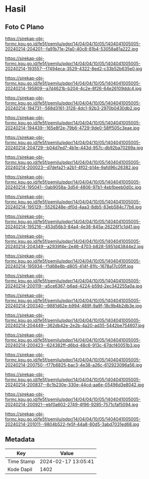 # Hasil

## Foto C Plano

https://sirekap-obj-formc.kpu.go.id/fe5f/pemilu/pdpr/14/04/04/10/05/1404041005005-20240214-204201--fa91b71e-2fa0-40c8-81b4-53058a81a222.jpg

https://sirekap-obj-formc.kpu.go.id/fe5f/pemilu/pdpr/14/04/04/10/05/1404041005005-20240214-193557--f7494eca-3529-4322-8ed2-c33b52b635e0.jpg

https://sirekap-obj-formc.kpu.go.id/fe5f/pemilu/pdpr/14/04/04/10/05/1404041005005-20240214-195809--a7d4621b-b204-4c2e-8f26-64e26109ddc4.jpg

https://sirekap-obj-formc.kpu.go.id/fe5f/pemilu/pdpr/14/04/04/10/05/1404041005005-20240214-194731--568d3161-3128-4dc1-92b3-2970b0430db2.jpg

https://sirekap-obj-formc.kpu.go.id/fe5f/pemilu/pdpr/14/04/04/10/05/1404041005005-20240214-194439--165e8f2e-79b6-4729-9de0-58ff505c3eae.jpg

https://sirekap-obj-formc.kpu.go.id/fe5f/pemilu/pdpr/14/04/04/10/05/1404041005005-20240214-204729--b04d7ed7-4b1e-443d-957c-db92ba70269a.jpg

https://sirekap-obj-formc.kpu.go.id/fe5f/pemilu/pdpr/14/04/04/10/05/1404041005005-20240214-200023--d7defa21-a2b1-4f02-b14e-9afd96c26382.jpg

https://sirekap-obj-formc.kpu.go.id/fe5f/pemilu/pdpr/14/04/04/10/05/1404041005005-20240214-195041--0ab9058a-3d54-4806-97b1-4eb1beeb0d0c.jpg

https://sirekap-obj-formc.kpu.go.id/fe5f/pemilu/pdpr/14/04/04/10/05/1404041005005-20240214-195129--5526248e-df0d-4aa3-8db5-83eb584c77b6.jpg

https://sirekap-obj-formc.kpu.go.id/fe5f/pemilu/pdpr/14/04/04/10/05/1404041005005-20240214-195216--453d56b3-84a4-4e36-845a-26226f1c1d41.jpg

https://sirekap-obj-formc.kpu.go.id/fe5f/pemilu/pdpr/14/04/04/10/05/1404041005005-20240214-204349--a2939f4e-2e46-4703-b828-5951d43844e2.jpg

https://sirekap-obj-formc.kpu.go.id/fe5f/pemilu/pdpr/14/04/04/10/05/1404041005005-20240214-195934--f1d68e8b-d805-414f-81fc-1678a17c05ff.jpg

https://sirekap-obj-formc.kpu.go.id/fe5f/pemilu/pdpr/14/04/04/10/05/1404041005005-20240214-200119--a5ce6367-b6ad-4224-b59d-2ec342255a0a.jpg

https://sirekap-obj-formc.kpu.go.id/fe5f/pemilu/pdpr/14/04/04/10/05/1404041005005-20240214-200340--9881d62e-b994-489f-9a9f-18c9b4b2db3e.jpg

https://sirekap-obj-formc.kpu.go.id/fe5f/pemilu/pdpr/14/04/04/10/05/1404041005005-20240214-204449--362db42e-2e2b-4a20-ad35-5442be754607.jpg

https://sirekap-obj-formc.kpu.go.id/fe5f/pemilu/pdpr/14/04/04/10/05/1404041005005-20240214-200423--624382ff-d6bd-48c6-913c-67dcf40051b3.jpg

https://sirekap-obj-formc.kpu.go.id/fe5f/pemilu/pdpr/14/04/04/10/05/1404041005005-20240214-200750--f77b6825-bac3-4e38-a26c-612923096a56.jpg

https://sirekap-obj-formc.kpu.go.id/fe5f/pemilu/pdpr/14/04/04/10/05/1404041005005-20240214-200837--8c1b230e-330e-44cd-aa6e-05496d3e8042.jpg

https://sirekap-obj-formc.kpu.go.id/fe5f/pemilu/pdpr/14/04/04/10/05/1404041005005-20240214-200921--ebf0a602-2749-4f96-9285-7571cfaf5094.jpg

https://sirekap-obj-formc.kpu.go.id/fe5f/pemilu/pdpr/14/04/04/10/05/1404041005005-20240214-201011--9804b522-fe5f-44a8-80d5-3abd7031ed68.jpg


## Metadata

| Key        | Value               |
| ---------- | ------------------- |
| Time Stamp | 2024-02-17 13:05:41 |
| Kode Dapil | 1402                |



